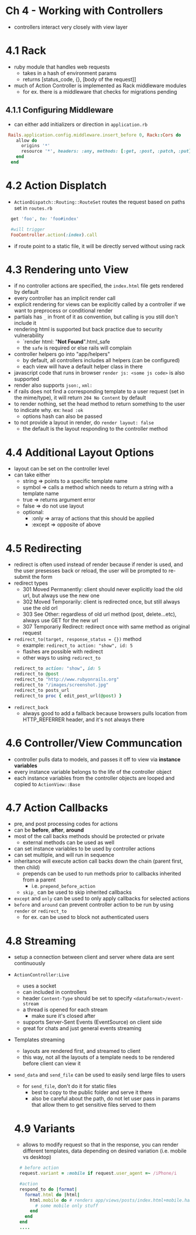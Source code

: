 # Ch 4 - Working with Controllers

- controllers interact very closely with view layer

# 4.1 Rack

- ruby module that handles web requests
    - takes in a hash of environment params
    - returns [status_code, {<headers>}, [body of the request]]
- much of Action Controller is implemented as Rack middleware modules
    - for ex. there is a middleware that checks for migrations pending

## 4.1.1 Configuring Middleware

- can either add initializers or direction in `application.rb`
```ruby
 Rails.application.config.middleware.insert_before 0, Rack::Cors do
    allow do
      origins '*'
      resource '*', headers: :any, methods: [:get, :post, :patch, :put]
    end
  end
```

# 4.2 Action Displatch
- `ActionDispatch::Routing::RouteSet` routes the request based on paths set in `routes.rb`
```ruby
  get 'foo', to: 'foo#index'

  #will trigger
  FooController.action(:index).call
```
- if route point to a static file, it will be directly served without using rack

# 4.3 Rendering unto View
- if no controller actions are specified, the `index.html` file gets rendered by default
- every controller has an implicit render call
- explicit rendering for views can be explicitly called by a controller if we want to preprocess or conditional render
- partials has `_` in front of it as convention, but calling is you still don't include it
- rendering html is supported but back practice due to security vulnerability
  - `render html: "<strong>Not Found</strong>".html_safe
  - the `safe` is required or else rails will complain
- controller helpers go into "app/helpers"
  - by default, all controllers includes all helpers (can be configured)
  - each view will have a default helper class in there
- javascript code that runs in browser `render js: <some js code>` is also supported
- render also supports `json:`, `xml:`
- if rails does not find a corresponding template to a user request (set in the mime/type), it will return `204 No Content` by default
- to render nothing, set the head method to return something to the user to indicate why. ex: `head :ok`
  - options hash can also be passed
- to not provide a layout in render, do `render layout: false`
  - the default is the layout responding to the controller method

# 4.4 Additional Layout Options
- layout can be set on the controller level
- can take either
  - string => points to a specific template name
  - symbol => calls a method which needs to return a string with a template name
  - true => returns argument error
  - false => do not use layout
  - optional:
    - :only => array of actions that this should be applied
    - :except => opposite of above

# 4.5 Redirecting
- redirect is often used instead of render because if render is used, and the user presesses back or reload, the user will be prompted to re-submit the form
- redirect types
  - 301 Moved Permanently: client should never explicitly load the old url, but always use the new one
  - 302 Moved Temporarily: client is redirected once, but still always use the old orl
  - 303 See Other: regardless of old url method (post, delete...etc), always use GET for the new url
  - 307 Temporariy Redirect: redirect once with same method as original request
- `redirect_to(target, response_status = {})` method
  - example: `redirect_to action: "show", id: 5`
  - flashes are possible with redirect
  - other ways to using `redirect_to`
  ``` ruby
  redirect_to action: "show", id: 5
  redirect_to @post
  redirect_to "http://www.rubyonrails.org"
  redirect_to "/images/screenshot.jpg"
  redirect_to posts_url
  redirect_to proc { edit_post_url(@post) }
  ```
- `redirect_back`
  - always good to add a fallback because browsers pulls location from HTTP_REFERRER header, and it's not always there

# 4.6 Controller/View Communcation
- controller pulls data to models, and passes it off to view via **instance variables**
- every instance variable belongs to the life of the controller object
- each instance variables from the controller objects are looped and copied to `ActionView::Base`

# 4.7 Action Callbacks
- pre, and post processing codes for actions
- can be **before**, **after**, **around**
- most of the call backs methods should be protected or private
  - external methods can be used as well
- can set instance variables to be used by controller actions
- can set multiple, and will run in sequence
- inheritance will execute action call backs down the chain (parent first, then child)
  - prepends can be used to run methods prior to callbacks inherited from a parent
    - i.e. `prepend_before_action`
  - `skip_` can be used to skip inherited callbacks
- `except` and `only` can be used to only apply callbacks for selected actions
- `before` and `around` can prevent controller action to be run by using `render` or `redirect_to`
  - for ex. can be used to block not authenticated users

# 4.8 Streaming
- setup a connection between client and server where data are sent continuously
- `ActionController:Live`
  - uses a socket
  - can included in controllers
  - header `Content-Type` should be set to specify `<dataformat>/event-stream`
  - a thread is opened for each stream
    - make sure it's closed after
  - supports Server-Sent Events (EventSource) on client side
  - great for chats and just general events streaming
- Templates streaming
  - layouts are rendered first, and streamed to client
  - this way, not all the layouts of a template needs to be rendered before client can view it
- `send_data` and `send_file` can be used to easily send large files to users
  - for `send_file`, don't do it for static files
    - best to copy to the public folder and serve it there
    - also be careful about the path, do not let user pass in params that allow them to get sensitive files served to them
  
  # 4.9 Variants
  - allows to modify request so that in the response, you can render different templates, data depending on desired variation (i.e. mobile vs desktop)
  ```ruby
    # before action
    request.variant = :mobile if request.user_agent =~ /iPhone/i

    #action
    respond_to do |format|
      format.html do |html|
        html.mobile do # renders app/views/posts/index.html+mobile.haml
          # some mobile only stuff
        end
      end
    end
    ....
  ```